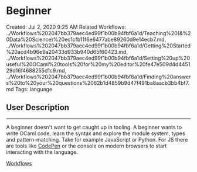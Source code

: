 # Beginner

Created: Jul 2, 2020 9:25 AM
Related Workflows: ../Workflows%202047bb379aec4ed99f1b00b94fbf6a1d/Teaching%20(&%20Data%20Science)%20ec1cfb11f6e6477abe89260d9e14ecb7.md, ../Workflows%202047bb379aec4ed99f1b00b94fbf6a1d/Getting%20Started%20acd4b96e9a20433d933b940d65f60423.md, ../Workflows%202047bb379aec4ed99f1b00b94fbf6a1d/Setting%20up%20useful%20OCaml%20tools%20for%20my%20editor%20fe47e509d4d445129d16f4688255d1c9.md, ../Workflows%202047bb379aec4ed99f1b00b94fbf6a1d/Finding%20answers%20to%20your%20questions%2062b1d4859b9d47f491ba8aacb3bb4bf7.md
Tags: language

## User Description

---

A beginner doesn't want to get caught up in tooling. A beginner wants to write OCaml code, learn the syntax and explore the module system, types and pattern-matching. Take for example JavaScript or Python. For JS there are tools like [CodePen](https://codepen.io/) or the console on modern browsers to start interacting with the language.

[Workflows](Beginner%207994c560f3ee4d2f98c13b14be0a8065/Workflows%204d8b9e3c0306402c9a69c8669d0f1ea6.csv)
